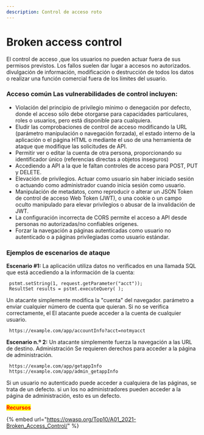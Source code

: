 ```yaml
---
description: Control de acceso roto
---
```


# Broken access control

El control de acceso ,que los usuarios no pueden actuar fuera de sus permisos previstos. Los fallos suelen dar lugar a accesos no autorizados. divulgación de información, modificación o destrucción de todos los datos o realizar una función comercial fuera de los límites del usuario.

### &#x20;Acceso común Las vulnerabilidades de control incluyen:

* Violación del principio de privilegio mínimo o denegación por defecto, donde el acceso sólo debe otorgarse para capacidades particulares, roles o usuarios, pero está disponible para cualquiera.
* Eludir las comprobaciones de control de acceso modificando la URL (parámetro manipulación o navegación forzada), el estado interno de la aplicación o el página HTML o mediante el uso de una herramienta de ataque que modifique las solicitudes de API.
* Permitir ver o editar la cuenta de otra persona, proporcionando su identificador único (referencias directas a objetos inseguros)
* Accediendo a API a la que le faltan controles de acceso para POST, PUT y DELETE.
* Elevación de privilegios. Actuar como usuario sin haber iniciado sesión o actuando como administrador cuando inicia sesión como usuario.
* Manipulación de metadatos, como reproducir o alterar un JSON Token de control de acceso Web Token (JWT), o una cookie o un campo oculto manipulado para elevar privilegios o abusar de la invalidación de JWT.
* La configuración incorrecta de CORS permite el acceso a API desde personas no autorizadas/no confiables orígenes.
* Forzar la navegación a páginas autenticadas como usuario no autenticado o a páginas privilegiadas como usuario estándar.



### Ejemplos de escenarios de ataque <a href="#example-attack-scenarios" id="example-attack-scenarios"></a>

**Escenario #1:** La aplicación utiliza datos no verificados en una llamada SQL que está accediendo a la información de la cuenta:

```
 pstmt.setString(1, request.getParameter("acct"));
 ResultSet results = pstmt.executeQuery( );
```

Un atacante simplemente modifica la "cuenta" del navegador. parámetro a enviar cualquier número de cuenta que quieran. Si no se verifica correctamente, el El atacante puede acceder a la cuenta de cualquier usuario.

```
 https://example.com/app/accountInfo?acct=notmyacct
```

**Escenario n.º 2:** Un atacante simplemente fuerza la navegación a las URL de destino. Administración Se requieren derechos para acceder a la página de administración.

```
 https://example.com/app/getappInfo
 https://example.com/app/admin_getappInfo
```

Si un usuario no autenticado puede acceder a cualquiera de las páginas, se trata de un defecto. si un los no administradores pueden acceder a la página de administración, esto es un defecto.

<mark style="color:red;">**Recursos**</mark>

{% embed url="https://owasp.org/Top10/A01_2021-Broken_Access_Control/" %}
